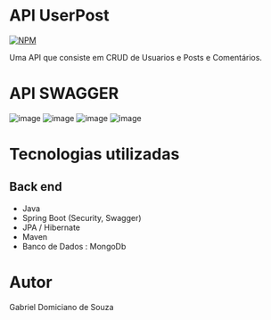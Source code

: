 # API UserPost
[![NPM](https://img.shields.io/npm/l/react)](https://github.com/neliocursos/exemplo-readme/blob/main/LICENSE) 

Uma API que consiste em CRUD de Usuarios e Posts e  Comentários.

# API SWAGGER

![image](https://user-images.githubusercontent.com/72672156/209576661-eaf0aab5-f748-4630-81f9-34bcb0d1e551.png)
![image](https://user-images.githubusercontent.com/72672156/209576668-ad1236ae-0467-45da-8885-bf9c615aa239.png)
![image](https://user-images.githubusercontent.com/72672156/209576675-1ae6f6fe-8f57-4095-a3de-139a22663407.png)
![image](https://user-images.githubusercontent.com/72672156/209576684-30083649-e1f7-479e-b2bf-e70a888316e5.png)



# Tecnologias utilizadas
## Back end
- Java
- Spring Boot (Security, Swagger)
- JPA / Hibernate
- Maven
- Banco de Dados : MongoDb

# Autor

Gabriel Domiciano de Souza
